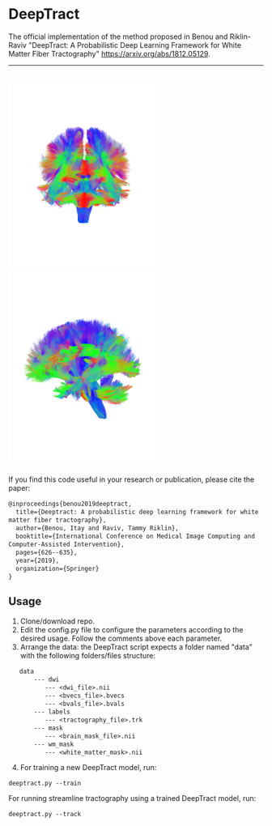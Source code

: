 # DeepTract
The official implementation of the method proposed in Benou and Riklin-Raviv "DeepTract: A Probabilistic Deep Learning Framework for White Matter Fiber Tractography" https://arxiv.org/abs/1812.05129. 

----------
![Alt text](tracking_examples/DeepTract1.png?raw=true "Title") ![Alt text](tracking_examples/DeepTract2.png?raw=true "Title")
----------
If you find this code useful in your research or publication, please cite the paper:
```
@inproceedings{benou2019deeptract,
  title={Deeptract: A probabilistic deep learning framework for white matter fiber tractography},
  author={Benou, Itay and Raviv, Tammy Riklin},
  booktitle={International Conference on Medical Image Computing and Computer-Assisted Intervention},
  pages={626--635},
  year={2019},
  organization={Springer}
}
```

## Usage
1) Clone/download repo.
2) Edit the config.py file to configure the parameters according to the desired usage. Follow the comments above each parameter.
3) Arrange the data: the DeepTract script expects a folder named "data" with the following folders/files structure:
```
   data
       --- dwi
          --- <dwi_file>.nii
          --- <bvecs_file>.bvecs
          --- <bvals_file>.bvals
       --- labels
          --- <tractography_file>.trk
       --- mask
          --- <brain_mask_file>.nii
       --- wm_mask
          --- <white_matter_mask>.nii
```
4) For training a new DeepTract model, run:
```
deeptract.py --train
```
For running streamline tractography using a trained DeepTract model, run:
```
deeptract.py --track
```
